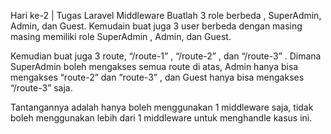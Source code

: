 Hari ke-2 | Tugas Laravel Middleware
Buatlah 3 role berbeda , SuperAdmin, Admin, dan Guest. Kemudain buat juga 3 user berbeda dengan masing masing memiliki role SuperAdmin , Admin, dan Guest.

Kemudian buat juga 3 route, “/route-1” , “/route-2” , dan “/route-3” . Dimana SuperAdmin boleh mengakses semua route di atas, Admin hanya bisa mengakses “route-2” dan “route-3” , dan Guest hanya bisa mengakses “/route-3” saja.

Tantangannya adalah hanya boleh menggunakan 1 middleware saja, tidak boleh menggunakan lebih dari 1 middleware untuk menghandle kasus ini.

